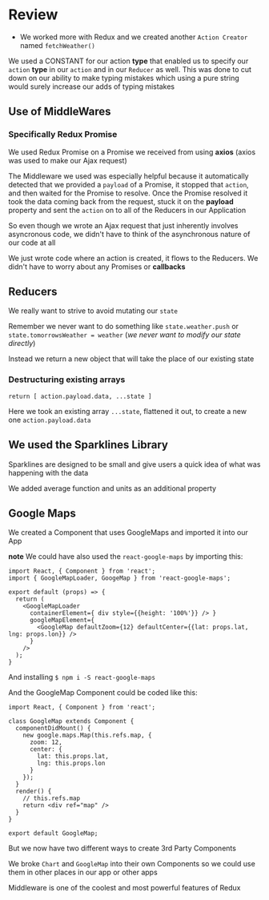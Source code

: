 # Review
* We worked more with Redux and we created another `Action Creator` named `fetchWeather()`

We used a CONSTANT for our action **type** that enabled us to specify our `action` **type** in our `action` and in our `Reducer` as well. This was done to cut down on our ability to make typing mistakes which using a pure string would surely increase our adds of typing mistakes

## Use of MiddleWares
### Specifically Redux Promise
We used Redux Promise on a Promise we received from using **axios** (axios was used to make our Ajax request)

The Middleware we used was especially helpful because it automatically detected that we provided a `payload` of a Promise, it stopped that `action`, and then waited for the Promise to resolve. Once the Promise resolved it took the data coming back from the request, stuck it on the **payload** property and sent the `action` on to all of the Reducers in our Application

So even though we wrote an Ajax request that just inherently involves asyncronous code, we didn't have to think of the asynchronous nature of our code at all

We just wrote code where an action is created, it flows to the Reducers. We didn't have to worry about any Promises or **callbacks**

## Reducers
We really want to strive to avoid mutating our `state`

Remember we never want to do something like `state.weather.push` or `state.tomorrowsWeather = weather` (_we never want to modify our state directly_)

Instead we return a new object that will take the place of our existing state

### Destructuring existing arrays
`return [ action.payload.data, ...state ]`

Here we took an existing array `...state`, flattened it out, to create a new one `action.payload.data`

## We used the Sparklines Library
Sparklines are designed to be small and give users a quick idea of what was happening with the data

We added average function and units as an additional property

## Google Maps
We created a Component that uses GoogleMaps and imported it into our App

**note** We could have also used the `react-google-maps` by importing this:

```
import React, { Component } from 'react';
import { GoogleMapLoader, GoogeMap } from 'react-google-maps';

export default (props) => {
  return (
    <GoogleMapLoader
      containerElement={ div style={{height: '100%'}} /> }
      googleMapElement={
        <GoogleMap defaultZoom={12} defaultCenter={{lat: props.lat, lng: props.lon}} />
      }
    />
  );
}
```

And installing `$ npm i -S react-google-maps`

And the GoogleMap Component could be coded like this:

```
import React, { Component } from 'react';

class GoogleMap extends Component {
  componentDidMount() {
    new google.maps.Map(this.refs.map, {
      zoom: 12,
      center: {
        lat: this.props.lat,
        lng: this.props.lon
      }
    });
  }
  render() {
    // this.refs.map
    return <div ref="map" />
  }
}

export default GoogleMap;
```

But we now have two different ways to create 3rd Party Components

We broke `Chart` and `GoogleMap` into their own Components so we could use them in other places in our app or other apps

Middleware is one of the coolest and most powerful features of Redux

